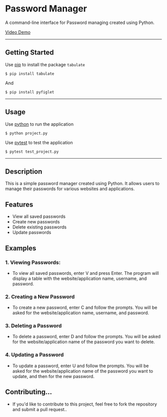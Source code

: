 # Password Manager

A command-line interface for Password managing created using Python.

[Video Demo]()

---

## Getting Started

Use [pip](https://pip.pypa.io/en/stable/) to install the package `tabulate`

```
$ pip install tabulate
```

And

```
$ pip install pyfiglet
```

---

## Usage

Use [python](https://www.python.org/) to run the application

```
$ python project.py
```

Use [pytest](https://docs.pytest.org/en/7.2.x/) to test the application

```
$ pytest test_project.py
```

---

## Description 


This is a simple password manager created using Python. It allows users to manage their passwords for various websites and applications.

## Features

- View all saved passwords
- Create new passwords
- Delete existing passwords
- Update passwords

## Examples
### 1. Viewing Passwords:
- To view all saved passwords, enter V and press Enter. The program will display a table with the website/application name, username, and password.

### 2. Creating a New Password
- To create a new password, enter C and follow the prompts. You will be asked for the website/application name, username, and password.

### 3. Deleting a Password
- To delete a password, enter D and follow the prompts. You will be asked for the website/application name of the password you want to delete.

### 4. Updating a Password
- To update a password, enter U and follow the prompts. You will be asked for the website/application name of the password you want to update, and then for the new password.

## Contributing...
- If you'd like to contribute to this project, feel free to fork the repository and submit a pull request..

